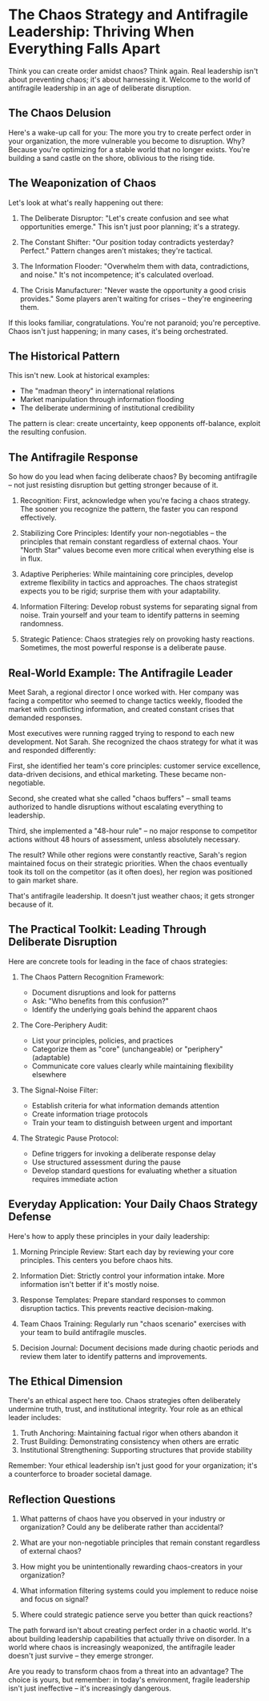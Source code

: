 # The Chaos Strategy and Antifragile Leadership: Thriving When Everything Falls Apart

Think you can create order amidst chaos? Think again. Real leadership isn't about preventing chaos; it's about harnessing it. Welcome to the world of antifragile leadership in an age of deliberate disruption.

## The Chaos Delusion

Here's a wake-up call for you: The more you try to create perfect order in your organization, the more vulnerable you become to disruption. Why? Because you're optimizing for a stable world that no longer exists. You're building a sand castle on the shore, oblivious to the rising tide.

## The Weaponization of Chaos

Let's look at what's really happening out there:

1. The Deliberate Disruptor: "Let's create confusion and see what opportunities emerge." This isn't just poor planning; it's a strategy.

2. The Constant Shifter: "Our position today contradicts yesterday? Perfect." Pattern changes aren't mistakes; they're tactical.

3. The Information Flooder: "Overwhelm them with data, contradictions, and noise." It's not incompetence; it's calculated overload.

4. The Crisis Manufacturer: "Never waste the opportunity a good crisis provides." Some players aren't waiting for crises – they're engineering them.

If this looks familiar, congratulations. You're not paranoid; you're perceptive. Chaos isn't just happening; in many cases, it's being orchestrated.

## The Historical Pattern

This isn't new. Look at historical examples:

- The "madman theory" in international relations
- Market manipulation through information flooding
- The deliberate undermining of institutional credibility

The pattern is clear: create uncertainty, keep opponents off-balance, exploit the resulting confusion.

## The Antifragile Response

So how do you lead when facing deliberate chaos? By becoming antifragile – not just resisting disruption but getting stronger because of it.

1. Recognition: First, acknowledge when you're facing a chaos strategy. The sooner you recognize the pattern, the faster you can respond effectively.

2. Stabilizing Core Principles: Identify your non-negotiables – the principles that remain constant regardless of external chaos. Your "North Star" values become even more critical when everything else is in flux.

3. Adaptive Peripheries: While maintaining core principles, develop extreme flexibility in tactics and approaches. The chaos strategist expects you to be rigid; surprise them with your adaptability.

4. Information Filtering: Develop robust systems for separating signal from noise. Train yourself and your team to identify patterns in seeming randomness.

5. Strategic Patience: Chaos strategies rely on provoking hasty reactions. Sometimes, the most powerful response is a deliberate pause.

## Real-World Example: The Antifragile Leader

Meet Sarah, a regional director I once worked with. Her company was facing a competitor who seemed to change tactics weekly, flooded the market with conflicting information, and created constant crises that demanded responses.

Most executives were running ragged trying to respond to each new development. Not Sarah. She recognized the chaos strategy for what it was and responded differently:

First, she identified her team's core principles: customer service excellence, data-driven decisions, and ethical marketing. These became non-negotiable.

Second, she created what she called "chaos buffers" – small teams authorized to handle disruptions without escalating everything to leadership.

Third, she implemented a "48-hour rule" – no major response to competitor actions without 48 hours of assessment, unless absolutely necessary.

The result? While other regions were constantly reactive, Sarah's region maintained focus on their strategic priorities. When the chaos eventually took its toll on the competitor (as it often does), her region was positioned to gain market share.

That's antifragile leadership. It doesn't just weather chaos; it gets stronger because of it.

## The Practical Toolkit: Leading Through Deliberate Disruption

Here are concrete tools for leading in the face of chaos strategies:

1. The Chaos Pattern Recognition Framework:
   - Document disruptions and look for patterns
   - Ask: "Who benefits from this confusion?"
   - Identify the underlying goals behind the apparent chaos

2. The Core-Periphery Audit:
   - List your principles, policies, and practices
   - Categorize them as "core" (unchangeable) or "periphery" (adaptable)
   - Communicate core values clearly while maintaining flexibility elsewhere

3. The Signal-Noise Filter:
   - Establish criteria for what information demands attention
   - Create information triage protocols
   - Train your team to distinguish between urgent and important

4. The Strategic Pause Protocol:
   - Define triggers for invoking a deliberate response delay
   - Use structured assessment during the pause
   - Develop standard questions for evaluating whether a situation requires immediate action

## Everyday Application: Your Daily Chaos Strategy Defense

Here's how to apply these principles in your daily leadership:

1. Morning Principle Review: Start each day by reviewing your core principles. This centers you before chaos hits.

2. Information Diet: Strictly control your information intake. More information isn't better if it's mostly noise.

3. Response Templates: Prepare standard responses to common disruption tactics. This prevents reactive decision-making.

4. Team Chaos Training: Regularly run "chaos scenario" exercises with your team to build antifragile muscles.

5. Decision Journal: Document decisions made during chaotic periods and review them later to identify patterns and improvements.

## The Ethical Dimension

There's an ethical aspect here too. Chaos strategies often deliberately undermine truth, trust, and institutional integrity. Your role as an ethical leader includes:

1. Truth Anchoring: Maintaining factual rigor when others abandon it
2. Trust Building: Demonstrating consistency when others are erratic
3. Institutional Strengthening: Supporting structures that provide stability

Remember: Your ethical leadership isn't just good for your organization; it's a counterforce to broader societal damage.

## Reflection Questions

1. What patterns of chaos have you observed in your industry or organization? Could any be deliberate rather than accidental?

2. What are your non-negotiable principles that remain constant regardless of external chaos?

3. How might you be unintentionally rewarding chaos-creators in your organization?

4. What information filtering systems could you implement to reduce noise and focus on signal?

5. Where could strategic patience serve you better than quick reactions?

The path forward isn't about creating perfect order in a chaotic world. It's about building leadership capabilities that actually thrive on disorder. In a world where chaos is increasingly weaponized, the antifragile leader doesn't just survive – they emerge stronger.

Are you ready to transform chaos from a threat into an advantage? The choice is yours, but remember: in today's environment, fragile leadership isn't just ineffective – it's increasingly dangerous.